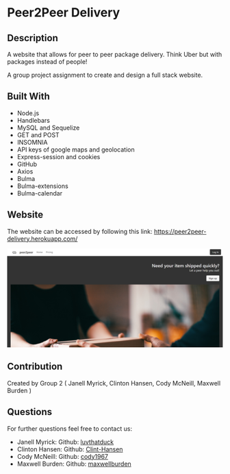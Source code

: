 # Peer2Peer Delivery

## Description

A website that allows for peer to peer package delivery.  Think Uber but with packages instead of people!

A group project assignment to create and design a full stack website.


## Built With

* Node.js 
* Handlebars
* MySQL and Sequelize
* GET and POST 
* INSOMNIA
* API keys of google maps and geolocation 
* Express-session and cookies 
* GitHub 
* Axios
* Bulma
* Bulma-extensions 
* Bulma-calendar



## Website
The website can be accessed by following this link: https://peer2peer-delivery.herokuapp.com/

![Website Homepage](https://github.com/cody1967/peer2peer/blob/main/assets/images/peer2peerhp.PNG?raw=true)


## Contribution

Created by Group 2 (
    Janell Myrick,
    Clinton Hansen,
    Cody McNeill,
    Maxwell Burden
)

## Questions

For further questions feel free to contact us:

* Janell Myrick: Github: [luvthatduck](https://github.com/luvthatduck)
* Clinton Hansen: Github: [Clint-Hansen](https://github.com/Clint-Hansen)
* Cody McNeill: Github: [cody1967](https://github.com/cody1967)
* Maxwell Burden: Github: [maxwellburden](https://github.com/maxwellburden)